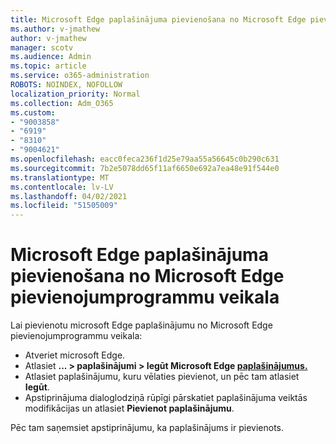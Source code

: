 ```yaml
---
title: Microsoft Edge paplašinājuma pievienošana no Microsoft Edge pievienojumprogrammu veikala
ms.author: v-jmathew
author: v-jmathew
manager: scotv
ms.audience: Admin
ms.topic: article
ms.service: o365-administration
ROBOTS: NOINDEX, NOFOLLOW
localization_priority: Normal
ms.collection: Adm_O365
ms.custom:
- "9003858"
- "6919"
- "8310"
- "9004621"
ms.openlocfilehash: eacc0feca236f1d25e79aa55a56645c0b290c631
ms.sourcegitcommit: 7b2e5078dd65f11af6650e692a7ea48e91f544e0
ms.translationtype: MT
ms.contentlocale: lv-LV
ms.lasthandoff: 04/02/2021
ms.locfileid: "51505009"
---
```

# <a name="add-an-extension-to-microsoft-edge-from-the-microsoft-edge-add-ons-store"></a>Microsoft Edge paplašinājuma pievienošana no Microsoft Edge pievienojumprogrammu veikala

Lai pievienotu microsoft Edge paplašinājumu no Microsoft Edge pievienojumprogrammu veikala:

- Atveriet microsoft Edge.
- Atlasiet **... > paplašinājumi > Iegūt Microsoft Edge [paplašinājumus.](https://go.microsoft.com/fwlink/?linkid=2136408)**
- Atlasiet paplašinājumu, kuru vēlaties pievienot, un pēc tam atlasiet **Iegūt**.
- Apstiprinājuma dialoglodziņā rūpīgi pārskatiet paplašinājuma veiktās modifikācijas un atlasiet **Pievienot paplašinājumu**.

Pēc tam saņemsiet apstiprinājumu, ka paplašinājums ir pievienots.

